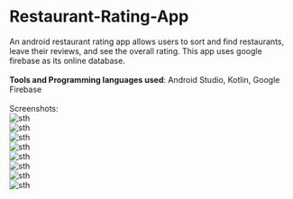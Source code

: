# Restaurant-Rating-App
An android restaurant rating app allows users to sort and find restaurants, leave their reviews, and see the overall rating. This app uses google firebase as its online database.<br><br>
__Tools and Programming languages used__: Android Studio, Kotlin, Google Firebase<br><br>
Screenshots: <br>
![sth](/images/1.PNG)<br>
![sth](/images/2.PNG)<br>
![sth](/images/3.PNG)<br>
![sth](/images/4.PNG)<br>
![sth](/images/5.PNG)<br>
![sth](/images/6.PNG)<br>
![sth](/images/7.PNG)<br>
![sth](/images/8.PNG)<br>
